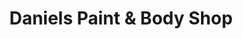 ---
title: "Daniels Paint & Body Shop"
url: /pinckard/daniels-paint-and-body-shop/
shop: car repair
---